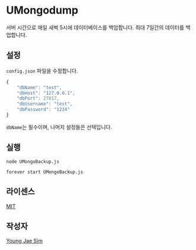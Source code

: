 # UMongodump
서버 시간으로 매일 새벅 5시에 데이터베이스를 백업합니다. 최대 7일간의 데이터를 백업합니다.

## 설정
`config.json` 파일을 수정합니다.
```javascript
{
	"dbName": "test",
	"dbHost": "127.0.0.1",
	"dbPort": 27017,
	"dbUsername": "test",
	"dbPassword": "1234"
}
```
`dbName`는 필수이며, 나머지 설정들은 선택입니다.

## 실행
```
node UMongoBackup.js
```
```
forever start UMongoBackup.js
```

## 라이센스
[MIT](LICENSE)

## 작성자
[Young Jae Sim](https://github.com/Hanul)
